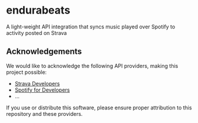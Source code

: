 # endurabeats
A light-weight API integration that syncs music played over Spotify to activity posted on Strava


## Acknowledgements

We would like to acknowledge the following API providers, making this project possible:

- [Strava Developers](https://developers.strava.com/)
- [Spotify for Developers](https://developer.spotify.com/)
- ...

If you use or distribute this software, please ensure proper attribution to this repository and these providers.
